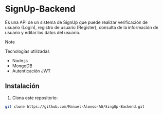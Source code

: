 ﻿# SignUp-Backend
Es una API de un sistema de SignUp que puede realizar verificación de usuario (Login), registro de usuario (Register), consulta de la información de usuario y editar los datos del usuario.

>[!NOTE]
>Tecnologías utilizadas  
>- Node.js
>- MongoDB
>- Autenticación JWT

## Instalación  
1. Clona este repositorio:  
```bash
git clone https://github.com/Manuel-Alonso-AG/SingUp-Backend.git
```
